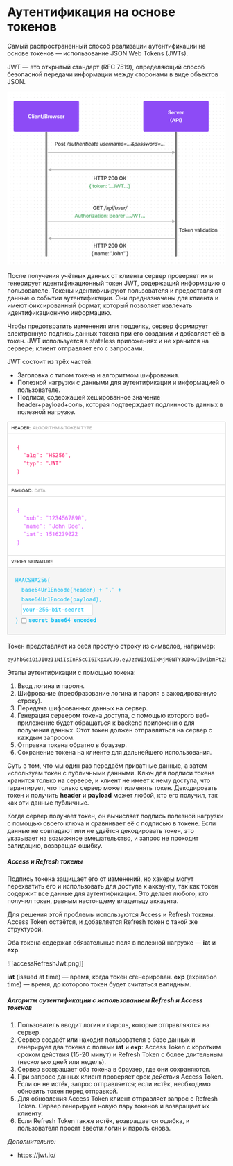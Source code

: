 # Аутентификация на основе токенов

Самый распространенный способ реализации аутентификации на основе токенов — использование JSON Web Tokens (JWTs).

JWT — это открытый стандарт (RFC 7519), определяющий способ безопасной передачи информации между сторонами в виде объектов JSON.

![](../../media/auth/webAuth/token.png)

После получения учётных данных от клиента сервер проверяет их и генерирует идентификационный токен JWT, содержащий информацию о пользователе. Токены идентифицируют пользователя и предоставляют данные о событии аутентификации. Они предназначены для клиента и имеют фиксированный формат, который позволяет извлекать идентификационную информацию.

Чтобы предотвратить изменения или подделку, сервер формирует электронную подпись данных токена при его создании и добавляет её в токен. JWT используется в stateless приложениях и не хранится на сервере; клиент отправляет его с запросами.

JWT состоит из трёх частей:

- Заголовка с типом токена и алгоритмом шифрования.
- Полезной нагрузки с данными для аутентификации и информацией о пользователе.
- Подписи, содержащей хешированное значение header+payload+соль, которая подтверждает подлинность данных в полезной нагрузке.

![](../../media/auth/webAuth/jwt.png)

Токен представляет из себя простую строку из символов, например:

```
eyJhbGciOiJIUzI1NiIsInR5cCI6IkpXVCJ9.eyJzdWIiOiIxMjM0NTY3ODkwIiwibmFtZSI6IkpvaG4gRG9lIiwiaWF0IjoxNTE2MjM5MDIyfQ.SflKxwRJSMeKKF2QT4fwpMeJf36POk6yJV_adQssw5c
```

Этапы аутентификации с помощью токена:

1. Ввод логина и пароля.
2. Шифрование (преобразование логина и пароля в закодированную строку).
3. Передача шифрованных данных на сервер.
4. Генерация сервером токена доступа, с помощью которого веб-приложение будет обращаться к backend приложению для получения данных. Этот токен должен отправляться на сервер с каждым запросом.
5. Отправка токена обратно в браузер.
6. Сохранение токена на клиенте для дальнейшего использования.

Суть в том, что мы один раз передаём приватные данные, а затем используем токен с публичными данными. Ключ для подписи токена хранится только на сервере, и клиент не имеет к нему доступа, что гарантирует, что только сервер может изменять токен. Декодировать токен и получить **header** и **payload** может любой, кто его получил, так как эти данные публичные.

Когда сервер получает токен, он вычисляет подпись полезной нагрузки с помощью своего ключа и сравнивает её с подписью в токене. Если данные не совпадают или не удаётся декодировать токен, это указывает на возможное вмешательство, и запрос не проходит валидацию, возвращая ошибку.

##### Access и Refresh токены

Подпись токена защищает его от изменений, но хакеры могут перехватить его и использовать для доступа к аккаунту, так как токен содержит все данные для аутентификации. Это делает любого, кто получил токен, равным настоящему владельцу аккаунта.

Для решения этой проблемы используются Access и Refresh токены. Access Token остаётся, и добавляется Refresh токен с такой же структурой.

Оба токена содержат обязательные поля в полезной нагрузке — **iat** и **exp**.

![[accessRefreshJwt.png]]

**iat** (issued at time) — время, когда токен сгенерирован.
**exp** (expiration time) — время, до которого токен будет считаться валидным.

##### Алгоритм аутентификации с использованием Refresh и Access токенов

1. Пользователь вводит логин и пароль, которые отправляются на сервер.
2. Сервер создаёт или находит пользователя в базе данных и генерирует два токена с полями **iat** и **exp**: Access Token с коротким сроком действия (15-20 минут) и Refresh Token с более длительным (несколько дней или недель).
3. Сервер возвращает оба токена в браузер, где они сохраняются.
4. При запросе данных клиент проверяет срок действия Access Token. Если он не истёк, запрос отправляется; если истёк, необходимо обновить токен перед отправкой.
5. Для обновления Access Token клиент отправляет запрос с Refresh Token. Сервер генерирует новую пару токенов и возвращает их клиенту.
6. Если Refresh Token также истёк, возвращается ошибка, и пользователя просят ввести логин и пароль снова.

*Дополнительно:*
- https://jwt.io/
